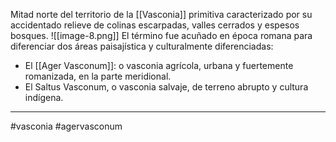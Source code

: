 Mitad norte del territorio de la [[Vasconia]] primitiva caracterizado por su accidentado relieve de colinas escarpadas, valles cerrados y espesos bosques.
![[image-8.png]]
El término fue acuñado en época romana para diferenciar dos áreas paisajística y culturalmente diferenciadas:
- El [[Ager Vasconum]]: o vasconia agrícola, urbana y fuertemente romanizada, en la parte meridional.
- El Saltus Vasconum, o vasconia salvaje, de terreno abrupto y cultura indígena. 

--- 

#vasconia #agervasconum 